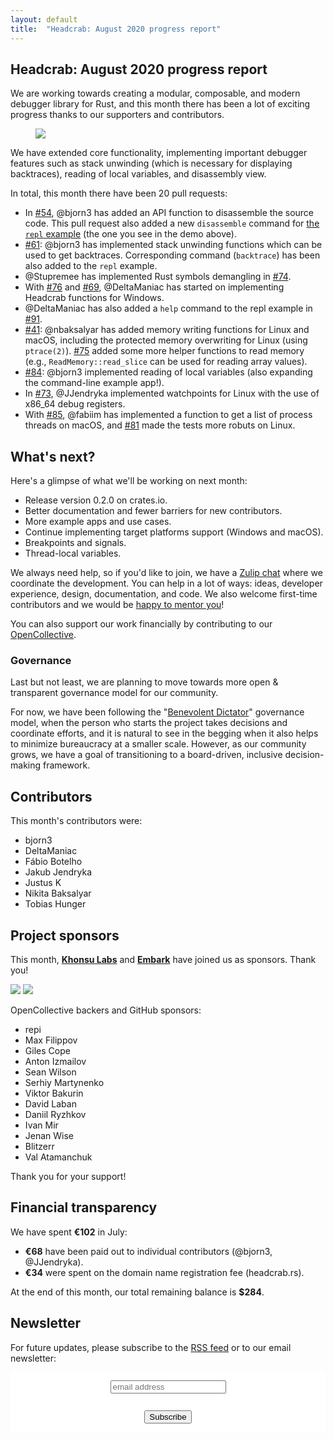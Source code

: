 ```yaml
---
layout: default
title:  "Headcrab: August 2020 progress report"
---
```


## Headcrab: August 2020 progress report

We are working towards creating a modular, composable, and modern debugger library for Rust, and this month there has been a lot of exciting progress thanks to our supporters and contributors.

<figure>
    <script id="asciicast-356800" src="https://asciinema.org/a/356800.js" async></script>
    <noscript>
         <a href="https://asciinema.org/a/356800" target="_blank"><img src="https://asciinema.org/a/356800.svg" /></a>
    </noscript>
</figure>

We have extended core functionality, implementing important debugger features such as stack unwinding (which is necessary for displaying backtraces), reading of local variables, and disassembly view.

In total, this month there have been 20 pull requests:

- In [#54](https://github.com/headcrab-rs/headcrab/pull/54), @bjorn3 has added an API function to disassemble the source code. This pull request also added a new `disassemble` command for [the `repl` example](https://github.com/headcrab-rs/headcrab/blob/master/examples/repl.rs) (the one you see in the demo above).
- [#61](https://github.com/headcrab-rs/headcrab/pull/61): @bjorn3 has implemented stack unwinding functions which can be used to get backtraces. Corresponding command (`backtrace`) has been also added to the `repl` example.
- @Stupremee has implemented Rust symbols demangling in [#74](https://github.com/headcrab-rs/headcrab/pull/74).
- With [#76](https://github.com/headcrab-rs/headcrab/pull/76) and [#69](https://github.com/headcrab-rs/headcrab/pull/69), @DeltaManiac has started on implementing Headcrab functions for Windows.
- @DeltaManiac has also added a `help` command to the repl example in [#91](https://github.com/headcrab-rs/headcrab/pull/91).
- [#41](https://github.com/headcrab-rs/headcrab/pull/41): @nbaksalyar has added memory writing functions for Linux and macOS, including the protected memory overwriting for Linux (using `ptrace(2)`). [#75](https://github.com/headcrab-rs/headcrab/pull/75) added some more helper functions to read memory (e.g., `ReadMemory::read_slice` can be used for reading array values).
- [#84](https://github.com/headcrab-rs/headcrab/pull/84): @bjorn3 implemented reading of local variables (also expanding the command-line example app!).
- In [#73](https://github.com/headcrab-rs/headcrab/pull/73), @JJendryka implemented watchpoints for Linux with the use of x86_64 debug registers.
- With [#85](https://github.com/headcrab-rs/headcrab/pull/85), @fabiim has implemented a function to get a list of process threads on macOS, and [#81](https://github.com/headcrab-rs/headcrab/pull/81) made the tests more robuts on Linux.

## What's next?

Here's a glimpse of what we'll be working on next month:

- Release version 0.2.0 on crates.io.
- Better documentation and fewer barriers for new contributors.
- More example apps and use cases.
- Continue implementing target platforms support (Windows and macOS).
- Breakpoints and signals.
- Thread-local variables.

We always need help, so if you'd like to join, we have a [Zulip chat](https://headcrab.zulipchat.com/) where we coordinate the development. You can help in a lot of ways: ideas, developer experience, design, documentation, and code. We also welcome first-time contributors and we would be [happy to mentor you](https://github.com/headcrab-rs/headcrab/blob/master/CONTRIBUTING.md#mentoring)!

You can also support our work financially by contributing to our [OpenCollective](https://opencollective.com/headcrab/).

### Governance

Last but not least, we are planning to move towards more open & transparent governance model for our community.

For now, we have been following the "[Benevolent Dictator](https://communityrule.info/create/?r=1597183321596)" governance model, when the person who starts the project takes decisions and coordinate efforts, and it is natural to see in the begging when it also helps to minimize bureaucracy at a smaller scale. However, as our community grows, we have a goal of transitioning to a board-driven, inclusive decision-making framework.

## Contributors

This month's contributors were:

<!-- use `git shortlog -s --no-merges` to generate the list of contributors -->

* bjorn3
* DeltaManiac
* Fábio Botelho
* Jakub Jendryka
* Justus K
* Nikita Baksalyar
* Tobias Hunger

## Project sponsors

This month, [**Khonsu Labs**](https://khonsulabs.com) and [**Embark**](https://embark.games) have joined us as sponsors. Thank you!

<a href="https://embark.games"><img src="https://images.opencollective.com/embarkstudios/5256c29/logo/128.png" /></a>
<a href="https://khonsulabs.com"><img src="https://images.opencollective.com/ectondev/f7c3ce6/logo/128.png" /></a>

OpenCollective backers and GitHub sponsors:

* repi
* Max Filippov
* Giles Cope
* Anton Izmailov
* Sean Wilson
* Serhiy Martynenko
* Viktor Bakurin
* David Laban
* Daniil Ryzhkov
* Ivan Mir
* Jenan Wise
* Blitzerr
* Val Atamanchuk

Thank you for your support!

## Financial transparency

We have spent **€102** in July:

- **€68** have been paid out to individual contributors (@bjorn3, @JJendryka).
- **€34** were spent on the domain name registration fee (headcrab.rs).

At the end of this month, our total remaining balance is **$284**.

## Newsletter

For future updates, please subscribe to the [RSS feed](/feed.xml) or to our email newsletter:

<!-- Begin Mailchimp Signup Form -->
<link href="//cdn-images.mailchimp.com/embedcode/slim-10_7.css" rel="stylesheet" type="text/css">
<style type="text/css">
 #mc_embed_signup{background:#fff; clear:left; text-align: center; }
 #mc_embed_signup input{margin: 10pt auto !important; }
 /* Add your own Mailchimp form style overrides in your site stylesheet or in this style block.
    We recommend moving this block and the preceding CSS link to the HEAD of your HTML file. */
</style>
<div id="mc_embed_signup">
<form action="https://github.us17.list-manage.com/subscribe/post?u=c178697256c455bad900e9215&amp;id=a27b5db6e6" method="post" id="mc-embedded-subscribe-form" name="mc-embedded-subscribe-form" class="validate" target="_blank" novalidate>
    <div id="mc_embed_signup_scroll">
 
 <input type="email" value="" name="EMAIL" class="email" id="mce-EMAIL" placeholder="email address" required>
    <!-- real people should not fill this in and expect good things - do not remove this or risk form bot signups-->
    <div style="position: absolute; left: -5000px;" aria-hidden="true"><input type="text" name="b_c178697256c455bad900e9215_a27b5db6e6" tabindex="-1" value=""></div>
    <div class="clear"><input type="submit" value="Subscribe" name="subscribe" id="mc-embedded-subscribe" class="button"></div>
    </div>
</form>
</div>
<!--End mc_embed_signup-->

